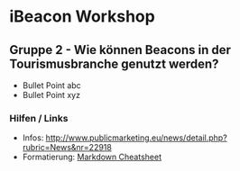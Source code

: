 # iBeacon Workshop

## Gruppe 2 - Wie können Beacons in der Tourismusbranche genutzt werden?

* Bullet Point abc
* Bullet Point xyz


### Hilfen / Links

* Infos: http://www.publicmarketing.eu/news/detail.php?rubric=News&nr=22918
* Formatierung: [Markdown Cheatsheet](https://github.com/adam-p/markdown-here/wiki/Markdown-Cheatsheet)


